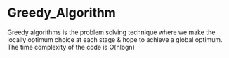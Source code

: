 # Greedy_Algorithm
Greedy algorithms is the problem solving technique where we make the locally optimum choice at each stage & hope to achieve a global optimum.
The time complexity of the code is O(nlogn)
